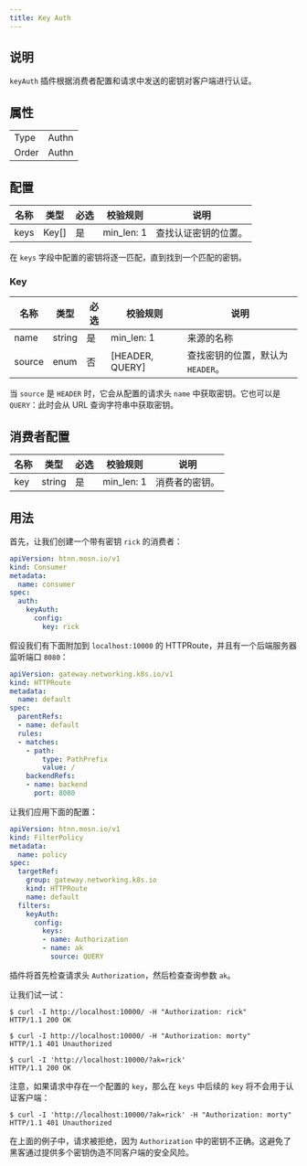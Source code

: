 ```yaml
---
title: Key Auth
---
```


## 说明

`keyAuth` 插件根据消费者配置和请求中发送的密钥对客户端进行认证。

## 属性

|       |       |
|-------|-------|
| Type  | Authn |
| Order | Authn |

## 配置

| 名称 | 类型  | 必选 | 校验规则   | 说明                 |
|------|-------|------|------------|----------------------|
| keys | Key[] | 是   | min_len: 1 | 查找认证密钥的位置。 |

在 `keys` 字段中配置的密钥将逐一匹配，直到找到一个匹配的密钥。

### Key

| 名称   | 类型   | 必选 | 校验规则        | 说明                              |
|--------|--------|------|-----------------|-----------------------------------|
| name   | string | 是   | min_len: 1      | 来源的名称                        |
| source | enum   | 否   | [HEADER, QUERY] | 查找密钥的位置，默认为 `HEADER`。 |

当 `source` 是 `HEADER` 时，它会从配置的请求头 `name` 中获取密钥。它也可以是 `QUERY`：此时会从 URL 查询字符串中获取密钥。

## 消费者配置

| 名称 | 类型   | 必选 | 校验规则   | 说明           |
|------|--------|------|------------|----------------|
| key  | string | 是   | min_len: 1 | 消费者的密钥。 |

## 用法

首先，让我们创建一个带有密钥 `rick` 的消费者：

```yaml
apiVersion: htnn.mosn.io/v1
kind: Consumer
metadata:
  name: consumer
spec:
  auth:
    keyAuth:
      config:
        key: rick
```

假设我们有下面附加到 `localhost:10000` 的 HTTPRoute，并且有一个后端服务器监听端口 `8080`：

```yaml
apiVersion: gateway.networking.k8s.io/v1
kind: HTTPRoute
metadata:
  name: default
spec:
  parentRefs:
  - name: default
  rules:
  - matches:
    - path:
        type: PathPrefix
        value: /
    backendRefs:
    - name: backend
      port: 8080
```

让我们应用下面的配置：

```yaml
apiVersion: htnn.mosn.io/v1
kind: FilterPolicy
metadata:
  name: policy
spec:
  targetRef:
    group: gateway.networking.k8s.io
    kind: HTTPRoute
    name: default
  filters:
    keyAuth:
      config:
        keys:
        - name: Authorization
        - name: ak
          source: QUERY
```

插件将首先检查请求头 `Authorization`，然后检查查询参数 `ak`。

让我们试一试：

```shell
$ curl -I http://localhost:10000/ -H "Authorization: rick"
HTTP/1.1 200 OK
```

```shell
$ curl -I http://localhost:10000/ -H "Authorization: morty"
HTTP/1.1 401 Unauthorized
```

```shell
$ curl -I 'http://localhost:10000/?ak=rick'
HTTP/1.1 200 OK
```

注意，如果请求中存在一个配置的 `key`，那么在 `keys` 中后续的 `key` 将不会用于认证客户端：

```shell
$ curl -I 'http://localhost:10000/?ak=rick' -H "Authorization: morty"
HTTP/1.1 401 Unauthorized
```

在上面的例子中，请求被拒绝，因为 `Authorization` 中的密钥不正确。这避免了黑客通过提供多个密钥伪造不同客户端的安全风险。
